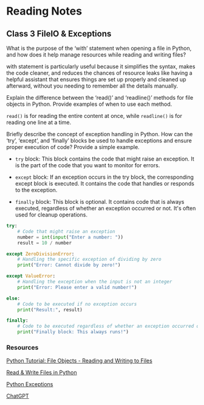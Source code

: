 # Reading Notes

## Class 3  FileIO & Exceptions

What is the purpose of the ‘with’ statement when opening a file in Python, and how does it help manage resources while reading and writing files?

with statement is particularly useful because it simplifies the syntax, makes the code cleaner, and reduces the chances of resource leaks  like having a helpful assistant that ensures things are set up properly and cleaned up afterward, without you needing to remember all the details manually.

Explain the difference between the ‘read()’ and ‘readline()’ methods for file objects in Python. Provide examples of when to use each method.

`read()` is for reading the entire content at once, while `readline()` is for reading one line at a time. 

Briefly describe the concept of exception handling in Python. How can the ‘try’, ‘except’, and ‘finally’ blocks be used to handle exceptions and ensure proper execution of code? Provide a simple example.

* `try` block: This block contains the code that might raise an exception. It is the part of the code that you want to monitor for errors.

* `except` block: If an exception occurs in the try block, the corresponding except block is executed. It contains the code that handles or responds to the exception.

* `finally` block: This block is optional. It contains code that is always executed, regardless of whether an exception occurred or not. It's often used for cleanup operations.

```python
try:
    # Code that might raise an exception
    number = int(input("Enter a number: "))
    result = 10 / number

except ZeroDivisionError:
    # Handling the specific exception of dividing by zero
    print("Error: Cannot divide by zero!")

except ValueError:
    # Handling the exception when the input is not an integer
    print("Error: Please enter a valid number!")

else:
    # Code to be executed if no exception occurs
    print("Result:", result)

finally:
    # Code to be executed regardless of whether an exception occurred or not
    print("Finally block: This always runs!")

```


### Resources

[Python Tutorial: File Objects - Reading and Writing to Files](https://www.youtube.com/watch?v=Uh2ebFW8OYM)

[Read & Write Files in Python](https://realpython.com/read-write-files-python/)

[Python Exceptions](https://realpython.com/python-exceptions/)

[ChatGPT](https://chat.openai.com/)